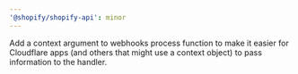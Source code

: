 ```yaml
---
'@shopify/shopify-api': minor
---
```


Add a context argument to webhooks process function to make it easier for Cloudflare apps (and others that might use a context object) to pass information to the handler.
